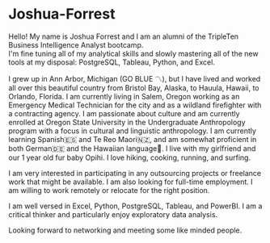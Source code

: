 # Joshua-Forrest

Hello!  My name is Joshua Forrest and I am an alumni of the TripleTen Business Intelligence Analyst bootcamp.  
I'm fine tuning all of my analytical skills and slowly mastering all of the new tools at my disposal: PostgreSQL, Tableau, Python, and Excel.

I grew up in Ann Arbor, Michigan (GO BLUE 〽️), but I have lived and worked all over this beautiful country from Bristol Bay, Alaska, to Hauula, Hawaii, to Orlando, Florida.  I am currently living in Salem, Oregon working as an Emergency Medical Technician for the city and as a wildland firefighter with a contracting agency.  I am passionate about culture and am currently enrolled at Oregon State University in the Undergraduate Anthropology program with a focus in cultural and linguistic anthropology.  I am currently learning Spanish🇪🇸 and Te Reo Maori🇳🇿, and am somewhat proficient in both German🇩🇪 and the Hawaiian language🌺.  I live with my girlfriend and our 1 year old fur baby Opihi.  I love hiking, cooking, running, and surfing.  

I am very interested in participating in any outsourcing projects or freelance work that might be available.  I am also looking for full-time employment.  I am willing to work remotely or relocate for the right position.

I am well versed in Excel, Python, PostgreSQL, Tableau, and PowerBI.  I am a critical thinker and particularly enjoy exploratory data analysis.

Looking forward to networking and meeting some like minded people.
